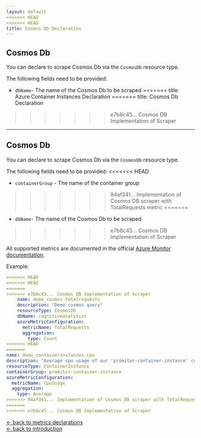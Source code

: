 ```yaml
---
layout: default
<<<<<<< HEAD
<<<<<<< HEAD
title: Cosmos Db Declaration
---
```


## Cosmos Db
You can declare to scrape Cosmos Db via the `CosmosDb` resource type.

The following fields need to be provided:
- `dbName`- The name of the Cosmos Db to be scraped
=======
title: Azure Container Instances Declaration
=======
title: Cosmos Db Declaration
>>>>>>> e7b8c45... Cosmos DB Implementation of Scraper
---

## Cosmos Db
You can declare to scrape Cosmos Db via the `CosmosDb` resource type.

The following fields need to be provided:
<<<<<<< HEAD
- `containerGroup` - The name of the container group
>>>>>>> 94af341... Implementation of Cosmos DB scraper with TotalRequests metric
=======
- `dbName`- The name of the Cosmos Db to be scraped
>>>>>>> e7b8c45... Cosmos DB Implementation of Scraper

All supported metrics are documented in the official [Azure Monitor documentation](https://docs.microsoft.com/en-us/azure/azure-monitor/platform/metrics-supported#microsoftcontainerinstancecontainergroups).

Example:
```yaml
<<<<<<< HEAD
<<<<<<< HEAD
=======
>>>>>>> e7b8c45... Cosmos DB Implementation of Scraper
	name: demo_cosmos_totalrequests
    description: "Demo cosmos query"
    resourceType: CosmosDb
    dbName: cognitiveanalytics
    azureMetricConfiguration:
      metricName: TotalRequests
      aggregation:
        type: Count
<<<<<<< HEAD
=======
name: demo_containerinstances_cpu
description: "Average cpu usage of our 'promitor-container-instance' container instance"
resourceType: ContainerInstance
containerGroup: promitor-container-instance
azureMetricConfiguration:
  metricName: CpuUsage
  aggregation:
    type: Average
>>>>>>> 94af341... Implementation of Cosmos DB scraper with TotalRequests metric
=======
>>>>>>> e7b8c45... Cosmos DB Implementation of Scraper
```

[&larr; back to metrics declarations](/configuration/metrics)<br />
[&larr; back to introduction](/)